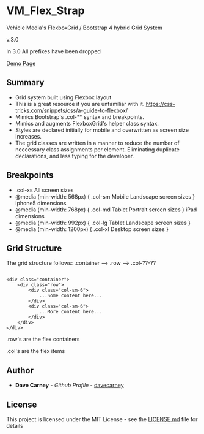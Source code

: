 # VM_Flex_Strap

Vehicle Media's FlexboxGrid / Bootstrap 4 hybrid Grid System

v.3.0

In 3.0 All prefixes have been dropped

[Demo Page](http://frontend.vehicle44.com/VM_Flex_Strap/)

## Summary

* Grid system built using Flexbox layout
* This is a great resource if you are unfamiliar with it. https://css-tricks.com/snippets/css/a-guide-to-flexbox/
* Mimics Bootstrap's .col-** syntax and breakpoints.
* Mimics and augments FlexboxGrid's helper class syntax.
* Styles are declared initially for mobile and overwritten as screen size increases.
* The grid classes are written in a manner to reduce the number of neccessary class assignments per element. Eliminating duplicate declarations, and less typing for the developer.



## Breakpoints


* .col-xs All screen sizes
* @media (min-width: 568px) { .col-sm Mobile Landscape screen sizes } iphone5 dimensions
* @media (min-width: 768px) { .col-md Tablet Portrait screen sizes } iPad dimensions
* @media (min-width: 992px) { .col-lg Tablet Landscape screen sizes }
* @media (min-width: 1200px) { .col-xl Desktop screen sizes }


## Grid Structure

The grid structure follows: .container --> .row --> .col-??-??

```

<div class="container">
	<div class="row">
		<div class="col-sm-6">
			...Some content here...
		</div>
		<div class="col-sm-6">
			...More content here...
		</div>
	</div>
</div>

```

.row's are the flex containers

.col's are the flex items

## Author

* **Dave Carney** - *Github Profile* - [davecarney](https://github.com/davecarney)

## License

This project is licensed under the MIT License - see the [LICENSE.md](LICENSE.md) file for details

